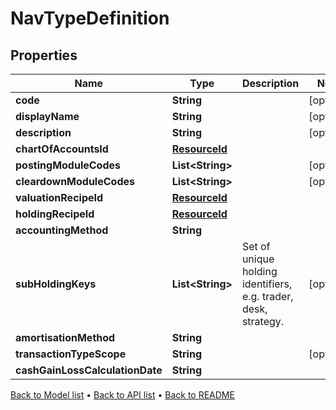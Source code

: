 

# NavTypeDefinition


## Properties

| Name | Type | Description | Notes |
|------------ | ------------- | ------------- | -------------|
|**code** | **String** |  |  [optional] |
|**displayName** | **String** |  |  [optional] |
|**description** | **String** |  |  [optional] |
|**chartOfAccountsId** | [**ResourceId**](ResourceId.md) |  |  |
|**postingModuleCodes** | **List&lt;String&gt;** |  |  [optional] |
|**cleardownModuleCodes** | **List&lt;String&gt;** |  |  [optional] |
|**valuationRecipeId** | [**ResourceId**](ResourceId.md) |  |  |
|**holdingRecipeId** | [**ResourceId**](ResourceId.md) |  |  |
|**accountingMethod** | **String** |  |  |
|**subHoldingKeys** | **List&lt;String&gt;** | Set of unique holding identifiers, e.g. trader, desk, strategy. |  [optional] |
|**amortisationMethod** | **String** |  |  |
|**transactionTypeScope** | **String** |  |  [optional] |
|**cashGainLossCalculationDate** | **String** |  |  |



[Back to Model list](../README.md#documentation-for-models) &#8226; [Back to API list](../README.md#documentation-for-api-endpoints) &#8226; [Back to README](../README.md)


